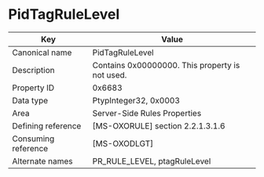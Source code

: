 # PidTagRuleLevel

| Key | Value |
|---|---|
| Canonical name | PidTagRuleLevel |
| Description | Contains 0x00000000. This property is not used. |
| Property ID | 0x6683 |
| Data type | PtypInteger32, 0x0003 |
| Area | Server-Side Rules Properties |
| Defining reference | [MS-OXORULE] section 2.2.1.3.1.6 |
| Consuming reference | [MS-OXODLGT] |
| Alternate names | PR_RULE_LEVEL, ptagRuleLevel |
